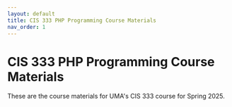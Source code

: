 ```yaml
---
layout: default
title: CIS 333 PHP Programming Course Materials
nav_order: 1
---
```


# CIS 333 PHP Programming Course Materials

These are the course materials for UMA's CIS 333 course for Spring 2025.
